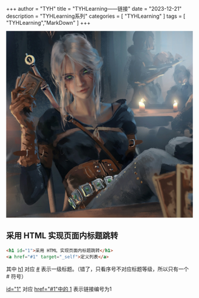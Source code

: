 +++
author = "TYH"
title = "TYHLearning——链接"
date = "2023-12-21"
description = "TYHLearning系列"
categories = [
    "TYHLearning"
]
tags = [
    "TYHLearning","MarkDown"
]
+++

![封面](1.jpg)

<h2>采用 HTML 实现页面内标题跳转</h2>

```html
<h1 id="1">采用 HTML 实现页面内标题跳转</h1>
<a href="#1" target="_self">定义列表</a>
```

其中 [h1](NONE "第一列") 对应 [#](NONE "第一列") 表示一级标题。（错了，只看序号不对应标题等级，所以只有一个 # 符号）

[id="1"](NONE "第一列") 对应 [href="#1"中的 1](NONE "第一列") 表示链接编号为1
